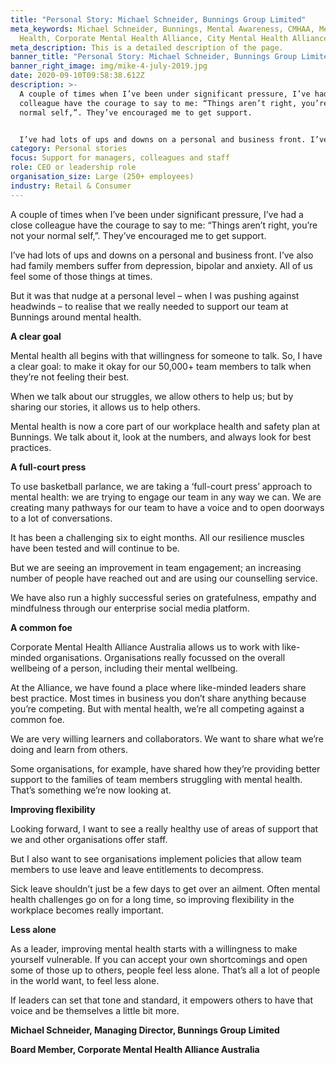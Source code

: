 ```yaml
---
title: "Personal Story: Michael Schneider, Bunnings Group Limited"
meta_keywords: Michael Schneider, Bunnings, Mental Awareness, CMHAA, Mental
  Health, Corporate Mental Health Alliance, City Mental Health Alliance
meta_description: This is a detailed description of the page.
banner_title: "Personal Story: Michael Schneider, Bunnings Group Limited"
banner_right_image: img/mike-4-july-2019.jpg
date: 2020-09-10T09:58:38.612Z
description: >-
  A couple of times when I’ve been under significant pressure, I’ve had a close
  colleague have the courage to say to me: “Things aren’t right, you’re not your
  normal self,”. They’ve encouraged me to get support.


  I’ve had lots of ups and downs on a personal and business front. I’ve also had family members suffer from depression, bipolar and anxiety. All of us feel some of those things at times.
category: Personal stories
focus: Support for managers, colleagues and staff
role: CEO or leadership role
organisation_size: Large (250+ employees)
industry: Retail & Consumer
---
```

A couple of times when I’ve been under significant pressure, I’ve had a close colleague have the courage to say to me: “Things aren’t right, you’re not your normal self,”. They’ve encouraged me to get support.

I’ve had lots of ups and downs on a personal and business front. I’ve also had family members suffer from depression, bipolar and anxiety. All of us feel some of those things at times.

But it was that nudge at a personal level – when I was pushing against headwinds – to realise that we really needed to support our team at Bunnings around mental health.

**A clear goal**

Mental health all begins with that willingness for someone to talk. So, I have a clear goal: to make it okay for our 50,000+ team members to talk when they’re not feeling their best.

When we talk about our struggles, we allow others to help us; but by sharing our stories, it allows us to help others.

Mental health is now a core part of our workplace health and safety plan at Bunnings. We talk about it, look at the numbers, and always look for best practices.

**A full-court press**

To use basketball parlance, we are taking a ‘full-court press’ approach to mental health: we are trying to engage our team in any way we can. We are creating many pathways for our team to have a voice and to open doorways to a lot of conversations.

It has been a challenging six to eight months. All our resilience muscles have been tested and will continue to be.

But we are seeing an improvement in team engagement; an increasing number of people have reached out and are using our counselling service.

We have also run a highly successful series on gratefulness, empathy and mindfulness through our enterprise social media platform.

**A common foe**

Corporate Mental Health Alliance Australia allows us to work with like-minded organisations. Organisations really focussed on the overall wellbeing of a person, including their mental wellbeing.

At the Alliance, we have found a place where like-minded leaders share best practice. Most times in business you don’t share anything because you’re competing. But with mental health, we’re all competing against a common foe.

We are very willing learners and collaborators. We want to share what we’re doing and learn from others.

Some organisations, for example, have shared how they’re providing better support to the families of team members struggling with mental health. That’s something we’re now looking at.

**Improving flexibility**

Looking forward, I want to see a really healthy use of areas of support that we and other organisations offer staff.

But I also want to see organisations implement policies that allow team members to use leave and leave entitlements to decompress.

Sick leave shouldn’t just be a few days to get over an ailment. Often mental health challenges go on for a long time, so improving flexibility in the workplace becomes really important.

**Less alone**

As a leader, improving mental health starts with a willingness to make yourself vulnerable. If you can accept your own shortcomings and open some of those up to others, people feel less alone. That’s all a lot of people in the world want, to feel less alone.

If leaders can set that tone and standard, it empowers others to have that voice and be themselves a little bit more.

**Michael Schneider, Managing Director, Bunnings Group Limited**

**Board Member, Corporate Mental Health Alliance Australia**